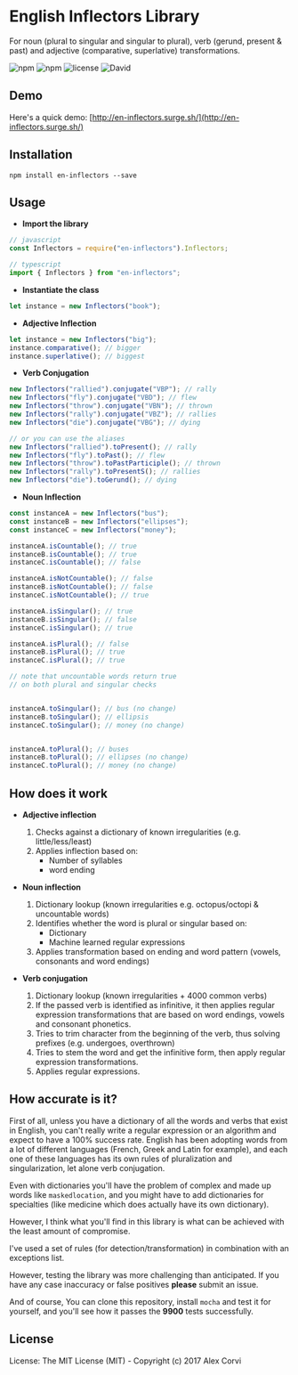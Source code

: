 # English Inflectors Library
For noun (plural to singular and singular to plural), verb (gerund, present & past) and adjective (comparative, superlative) transformations.

![npm](https://img.shields.io/npm/dm/en-inflectors.svg)
![npm](https://img.shields.io/npm/v/en-inflectors.svg)
![license](https://img.shields.io/github/license/FinNLP/en-inflectors.svg)
![David](https://img.shields.io/david/FinNLP/en-inflectors.svg)

## Demo
Here's a quick demo: [http://en-inflectors.surge.sh/](http://en-inflectors.surge.sh/)

## Installation

```
npm install en-inflectors --save
```


## Usage

*  **Import the library**
```javascript
// javascript
const Inflectors = require("en-inflectors").Inflectors;
```
```typescript
// typescript
import { Inflectors } from "en-inflectors";
```

* **Instantiate the class**
```javascript
let instance = new Inflectors("book");
``` 

* **Adjective Inflection**
```javascript
let instance = new Inflectors("big");
instance.comparative(); // bigger
instance.superlative(); // biggest
``` 

* **Verb Conjugation**
```javascript
new Inflectors("rallied").conjugate("VBP"); // rally
new Inflectors("fly").conjugate("VBD"); // flew
new Inflectors("throw").conjugate("VBN"); // thrown
new Inflectors("rally").conjugate("VBZ"); // rallies
new Inflectors("die").conjugate("VBG"); // dying

// or you can use the aliases
new Inflectors("rallied").toPresent(); // rally
new Inflectors("fly").toPast(); // flew
new Inflectors("throw").toPastParticiple(); // thrown
new Inflectors("rally").toPresentS(); // rallies
new Inflectors("die").toGerund(); // dying
``` 

* **Noun Inflection**
```javascript
const instanceA = new Inflectors("bus");
const instanceB = new Inflectors("ellipses");
const instanceC = new Inflectors("money");

instanceA.isCountable(); // true
instanceB.isCountable(); // true
instanceC.isCountable(); // false

instanceA.isNotCountable(); // false
instanceB.isNotCountable(); // false
instanceC.isNotCountable(); // true

instanceA.isSingular(); // true
instanceB.isSingular(); // false
instanceC.isSingular(); // true

instanceA.isPlural(); // false
instanceB.isPlural(); // true
instanceC.isPlural(); // true

// note that uncountable words return true
// on both plural and singular checks


instanceA.toSingular(); // bus (no change)
instanceB.toSingular(); // ellipsis
instanceC.toSingular(); // money (no change)


instanceA.toPlural(); // buses
instanceB.toPlural(); // ellipses (no change)
instanceC.toPlural(); // money (no change)

```

## How does it work

* **Adjective inflection**
	1. Checks against a dictionary of known irregularities (e.g. little/less/least)
	2. Applies inflection based on:
		* Number of syllables
		* word ending

* **Noun inflection**
	1. Dictionary lookup (known irregularities e.g. octopus/octopi & uncountable words)
	2. Identifies whether the word is plural or singular based on:
		* Dictionary
		* Machine learned regular expressions 
	3. Applies transformation based on ending and word pattern (vowels, consonants and word endings)

* **Verb conjugation**
	1. Dictionary lookup (known irregularities + 4000 common verbs)
	2. If the passed verb is identified as infinitive, it then applies regular expression transformations that are based on word endings, vowels and consonant phonetics.
	3. Tries to trim character from the beginning of the verb, thus solving prefixes (e.g. undergoes, overthrown)
	4. Tries to stem the word and get the infinitive form, then apply regular expression transformations.
	5. Applies regular expressions.


## How accurate is it?

First of all, unless you have a dictionary of all the words and verbs that exist in English, you can't really write a regular expression or an algorithm and expect to have a 100% success rate. English has been adopting words from a lot of different languages (French, Greek and Latin for example), and each one of these languages has its own rules of pluralization and singularization, let alone verb conjugation.

Even with dictionaries you'll have the problem of complex and made up words like `maskedlocation`, and you might have to add dictionaries for specialties (like medicine which does actually have its own dictionary). 

However, I think what you'll find in this library is what can be achieved with the least amount of compromise.

I've used a set of rules (for detection/transformation) in combination with an exceptions list.

However, testing the library was more challenging than anticipated. If you have any case inaccuracy or false positives **please** submit an issue.

And of course, You can clone this repository, install `mocha` and test it for yourself, and you'll see how it passes the **9900** tests successfully.


## License

License: The MIT License (MIT) - Copyright (c) 2017 Alex Corvi
